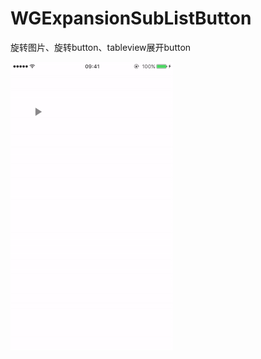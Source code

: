 # WGExpansionSubListButton
旋转图片、旋转button、tableview展开button

![image](https://github.com/guoyutao/WGExpansionSubListButton/blob/master/ezgif.com-resize.gif) 
